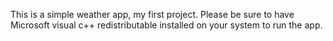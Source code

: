 This is a simple weather app, my first project. Please be sure to have Microsoft visual c++ redistributable installed on your system to run the app.
